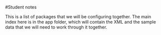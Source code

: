 #Student notes

This is a list of packages that we will be configuring together.  The main index here is in the app folder, which will contain the XML and the sample data that we will need to work through it together.